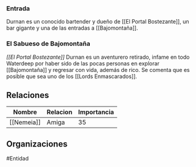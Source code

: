 
### Entrada
Durnan es un conocido bartender y dueño de [[El Portal Bostezante]], un bar gigante y una de las entradas a [[Bajomontaña]].

### El Sabueso de Bajomontaña
*[[El Portal Bostezante]]*
Durnan es un aventurero retirado, infame en todo Waterdeep por haber sido de las pocas personas en explorar [[Bajomontaña]] y regresar con vida, además de rico. Se comenta que es posible que sea uno de los [[Lords Enmascarados]].

## Relaciones

| Nombre | Relacion | Importancia |
| ------ | -------- | ----------- |
| [[Nemeia]] | Amiga   | 35      |

## Organizaciones



#Entidad